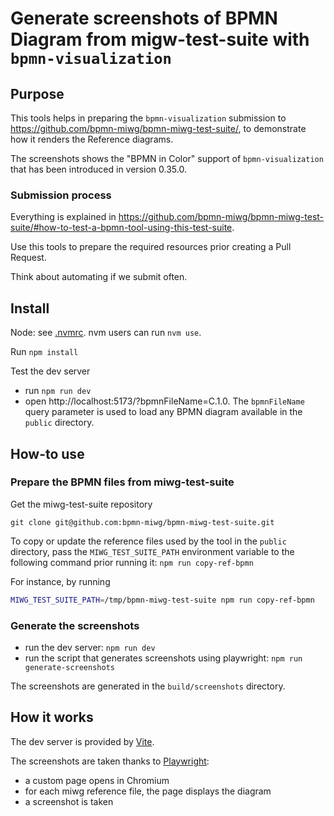 # Generate screenshots of BPMN Diagram from migw-test-suite with `bpmn-visualization`

## Purpose

This tools helps in preparing the `bpmn-visualization` submission to https://github.com/bpmn-miwg/bpmn-miwg-test-suite/, to demonstrate
how it renders the Reference diagrams.

The screenshots shows the "BPMN in Color" support of `bpmn-visualization` that has been introduced in version 0.35.0.


### Submission process

Everything is explained in https://github.com/bpmn-miwg/bpmn-miwg-test-suite/#how-to-test-a-bpmn-tool-using-this-test-suite.

Use this tools to prepare the required resources prior creating a Pull Request.

Think about automating if we submit often.


## Install

Node: see [.nvmrc](./.nvmrc). nvm users can run `nvm use`.

Run `npm install`

Test the dev server
- run `npm run dev`
- open http://localhost:5173/?bpmnFileName=C.1.0. The `bpmnFileName` query parameter is used to load any BPMN diagram available in the `public` directory.

## How-to use

### Prepare the BPMN files from miwg-test-suite

Get the miwg-test-suite repository
```
git clone git@github.com:bpmn-miwg/bpmn-miwg-test-suite.git
```

To copy or update the reference files used by the tool in the `public` directory, pass the `MIWG_TEST_SUITE_PATH` environment
variable to the following command prior running it: `npm run copy-ref-bpmn`

For instance, by running
```bash
MIWG_TEST_SUITE_PATH=/tmp/bpmn-miwg-test-suite npm run copy-ref-bpmn
```

### Generate the screenshots

- run the dev server: `npm run dev`
- run the script that generates screenshots using playwright: `npm run generate-screenshots`

The screenshots are generated in the `build/screenshots` directory.

## How it works

The dev server is provided by [Vite](https://vitejs.dev/).

The screenshots are taken thanks to [Playwright](https://playwright.dev/):
- a custom page opens in Chromium
- for each miwg reference file, the page displays the diagram
- a screenshot is taken
